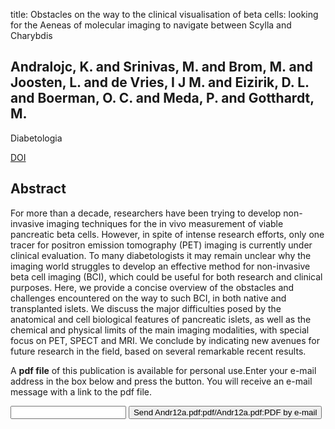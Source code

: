title: Obstacles on the way to the clinical visualisation of beta cells: looking for the Aeneas of molecular imaging to navigate between Scylla and Charybdis

## Andralojc, K. and Srinivas, M. and Brom, M. and Joosten, L. and de Vries, I J M. and Eizirik, D. L. and Boerman, O. C. and Meda, P. and Gotthardt, M.
Diabetologia

<a href="https://doi.org/10.1007/s00125-012-2491-7">DOI</a>

## Abstract
For more than a decade, researchers have been trying to develop non-invasive imaging techniques for the in vivo measurement of viable pancreatic beta cells. However, in spite of intense research efforts, only one tracer for positron emission tomography (PET) imaging is currently under clinical evaluation. To many diabetologists it may remain unclear why the imaging world struggles to develop an effective method for non-invasive beta cell imaging (BCI), which could be useful for both research and clinical purposes. Here, we provide a concise overview of the obstacles and challenges encountered on the way to such BCI, in both native and transplanted islets. We discuss the major difficulties posed by the anatomical and cell biological features of pancreatic islets, as well as the chemical and physical limits of the main imaging modalities, with special focus on PET, SPECT and MRI. We conclude by indicating new avenues for future research in the field, based on several remarkable recent results.

A <b>pdf file</b> of this publication is available for personal use.Enter your e-mail address in the box below and press the button. You will receive an e-mail message with a link to the pdf file.
<form action="sender.php">  <input type="text" name="email">  <input type="submit" value="Send Andr12a.pdf:pdf/Andr12a.pdf:PDF by e-mail"></form>